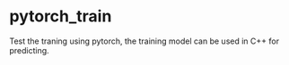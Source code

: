 # pytorch_train
Test the traning using pytorch, the training model can be used in C++ for predicting.
